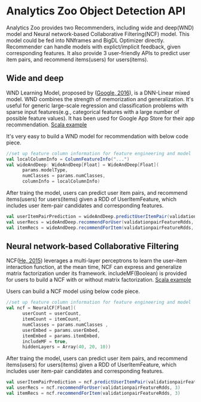 # Analytics Zoo Object Detection API
Analytics Zoo provides two Recommenders, including wide and deep(WND) model and Neural network-based Collaborative Filtering(NCF) model. This model could be fed into NNframes and BigDL Optimizer directly.
Recommender can handle models with explict/implicit feedback, given corresponding features. It also provide 3 user-friendly APIs to predict user item pairs, and recommend items(users) for users(items). 

## Wide and deep
WND Learning Model, proposed by ([Google, 2016](https://arxiv.org/pdf/1606.07792.pdf)), is a DNN-Linear mixed model. WND combines the strength of memorization and generalization. It's useful for generic large-scale regression and classification problems with sparse input features(e.g., categorical features with a large number of possible feature values). It has been used for Google App Store for their app recommendation.
[Scala example](https://github.com/intel-analytics/zoo/blob/master/zoo/src/main/scala/com/intel/analytics/zoo/examples/recommendation/WideAndDeepExample.scala)

It's very easy to build a WND model for recommendation with below code piece. 

```scala
//set up feature column information for feature engineering and model
val localColumnInfo = ColumnFeatureInfo("...")
val wideAndDeep: WideAndDeep[Float] = WideAndDeep[Float](
      params.modelType,
      numClasses = params.numClasses,
      columnInfo = localColumnInfo)
```

After traing the model, users can predict user item pairs, and recommend items(users) for users(items) given a RDD of UserItemFeature, which includes user item-pair candidates and corresponding features.

```scala
val userItemPairPrediction = wideAndDeep.predictUserItemPair(validationpairFeatureRdds)
val userRecs = wideAndDeep.recommendForUser(validationpairFeatureRdds, 3)
val itemRecs = wideAndDeep.recommendForItem(validationpairFeatureRdds, 3)
```

## Neural network-based Collaborative Filtering
NCF([He, 2015](https://www.comp.nus.edu.sg/~xiangnan/papers/ncf.pdf)) leverages a multi-layer perceptrons to learn the user–item interaction function, at the mean time, NCF can express and generalize matrix factorization under its framework. includeMF(Boolean) is provided for users to build a NCF with or without matrix factorization. 
[Scala example](https://github.com/intel-analytics/zoo/blob/master/zoo/src/main/scala/com/intel/analytics/zoo/examples/recommendation/NeuralCFexample.scala)

Users can build a NCF model using below code piece. 

```scala
//set up feature column information for feature engineering and model
val ncf = NeuralCF[Float](
      userCount = userCount,
      itemCount = itemCount,
      numClasses = params.numClasses ,
      userEmbed = params.userEmbed,
      itemEmbed = params.itemEmbed,
      includeMF = true,
      hiddenLayers = Array(40, 20, 10))
```

After traing the model, users can predict user item pairs, and recommend items(users) for users(items) given a RDD of UserItemFeature, which includes user item-pair candidates and corresponding features.

```scala
val userItemPairPrediction = ncf.predictUserItemPair(validationpairFeatureRdds)
val userRecs = ncf.recommendForUser(validationpairFeatureRdds, 3)
val itemRecs = ncf.recommendForItem(validationpairFeatureRdds, 3)
```